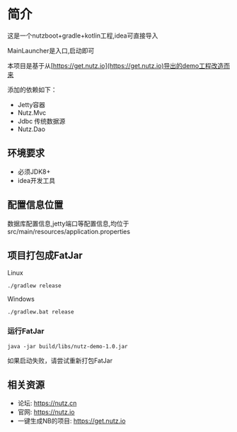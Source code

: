 # 简介

这是一个nutzboot+gradle+kotlin工程,idea可直接导入

MainLauncher是入口,启动即可

本项目是基于从[https://get.nutz.io](https://get.nutz.io)导出的demo工程改造而来

添加的依赖如下：

- Jetty容器
- Nutz.Mvc
- Jdbc 传统数据源
- Nutz.Dao

## 环境要求

* 必须JDK8+
* idea开发工具

## 配置信息位置

数据库配置信息,jetty端口等配置信息,均位于src/main/resources/application.properties

## 项目打包成FatJar

Linux
```
./gradlew release
```

Windows
```
./gradlew.bat release
```

### 运行FatJar

```
java -jar build/libs/nutz-demo-1.0.jar
```

如果启动失败，请尝试重新打包FatJar


## 相关资源

* 论坛: https://nutz.cn
* 官网: https://nutz.io
* 一键生成NB的项目: https://get.nutz.io

